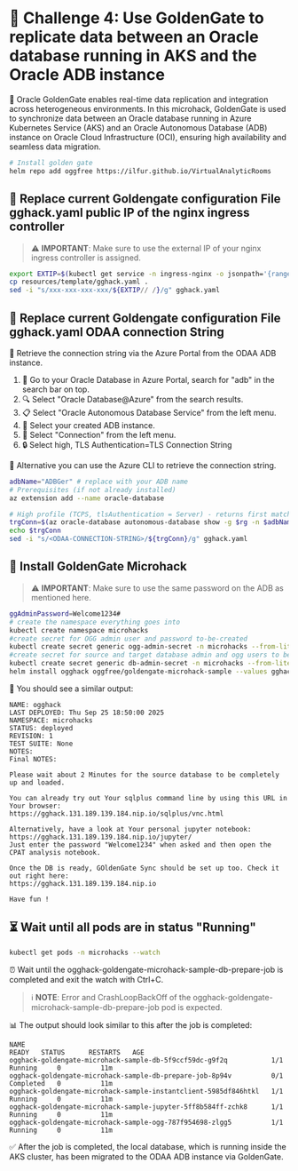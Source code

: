 # 🔄 Challenge 4: Use GoldenGate to replicate data between an Oracle database running in AKS and the Oracle ADB instance

🌟 Oracle GoldenGate enables real-time data replication and integration across heterogeneous environments. In this microhack, GoldenGate is used to synchronize data between an Oracle database running in Azure Kubernetes Service (AKS) and an Oracle Autonomous Database (ADB) instance on Oracle Cloud Infrastructure (OCI), ensuring high availability and seamless data migration.

~~~bash
# Install golden gate
helm repo add oggfree https://ilfur.github.io/VirtualAnalyticRooms
~~~

## 🔧 Replace current Goldengate configuration File gghack.yaml public IP of the nginx ingress controller

> ⚠️ **IMPORTANT**: Make sure to use the external IP of your nginx ingress controller is assigned.

~~~bash
export EXTIP=$(kubectl get service -n ingress-nginx -o jsonpath='{range .items[*]} {.status.loadBalancer.ingress[*].ip} {end}')
cp resources/template/gghack.yaml .
sed -i "s/xxx-xxx-xxx-xxx/${EXTIP// /}/g" gghack.yaml
~~~

## 🔗 Replace current Goldengate configuration File gghack.yaml ODAA connection String

📍 Retrieve the connection string via the Azure Portal from the ODAA ADB instance.

1. 🎯 Go to your Oracle Database in Azure Portal, search for "adb" in the search bar on top.
2. 🔍 Select "Oracle Database@Azure" from the search results.
3. 📋 Select "Oracle Autonomous Database Service" from the left menu.
4. 🎪 Select your created ADB instance.
5. 🔗 Select "Connection" from the left menu.
6. 🔒 Select high, TLS Authentication=TLS Connection String

🔧 Alternative you can use the Azure CLI to retrieve the connection string.

~~~bash
adbName="ADBGer" # replace with your ADB name
# Prerequisites (if not already installed)
az extension add --name oracle-database 

# High profile (TCPS, tlsAuthentication = Server) - returns first match
trgConn=$(az oracle-database autonomous-database show -g $rg -n $adbName --query "connectionStrings.profiles[?consumerGroup=='High' && protocol=='TCPS' && tlsAuthentication=='Server'].value | [0]" -o tsv)
echo $trgConn
sed -i "s/<ODAA-CONNECTION-STRING>/${trgConn}/g" gghack.yaml
~~~

## 🚀 Install GoldenGate Microhack

> ⚠️ **IMPORTANT**: Make sure to use the same password on the ADB as mentioned here.

~~~bash
ggAdminPassword=Welcome1234#
# create the namespace everything goes into
kubectl create namespace microhacks
#create secret for OGG admin user and password to-be-created
kubectl create secret generic ogg-admin-secret -n microhacks --from-literal=oggusername=ggadmin --from-literal=oggpassword=$ggAdminPassword
#create secret for source and target database admin and ogg users to be created (target must be there already! ODAA ADB in Azure)
kubectl create secret generic db-admin-secret -n microhacks --from-literal=srcAdminPwd=$ggAdminPassword --from-literal=trgAdminPwd=$ggAdminPassword --from-literal=srcGGUserName=ggadmin --from-literal=trgGGUserName=ggadmin --from-literal=srcGGPwd=$ggAdminPassword --from-literal=trgGGPwd=$ggAdminPassword
helm install ogghack oggfree/goldengate-microhack-sample --values gghack.yaml -n microhacks
~~~

📄 You should see a similar output:

~~~text
NAME: ogghack
LAST DEPLOYED: Thu Sep 25 18:50:00 2025
NAMESPACE: microhacks
STATUS: deployed
REVISION: 1
TEST SUITE: None
NOTES:
Final NOTES:

Please wait about 2 Minutes for the source database to be completely up and loaded.

You can already try out Your sqlplus command line by using this URL in Your browser:
https://gghack.131.189.139.184.nip.io/sqlplus/vnc.html

Alternatively, have a look at Your personal jupyter notebook:
https://gghack.131.189.139.184.nip.io/jupyter/
Just enter the password "Welcome1234" when asked and then open the CPAT analysis notebook.

Once the DB is ready, GOldenGate Sync should be set up too. Check it out right here:
https://gghack.131.189.139.184.nip.io

Have fun !
~~~

## ⏳ Wait until all pods are in status "Running"

~~~bash
kubectl get pods -n microhacks --watch
~~~

⏰ Wait until the ogghack-goldengate-microhack-sample-db-prepare-job is completed and exit the watch with Ctrl+C.

> ℹ️ **NOTE**: Error and CrashLoopBackOff of the ogghack-goldengate-microhack-sample-db-prepare-job pod is expected.

📊 The output should look similar to this after the job is completed:

~~~text
NAME                                                              READY   STATUS      RESTARTS   AGE
ogghack-goldengate-microhack-sample-db-5f9ccf59dc-g9f2q           1/1     Running     0          11m
ogghack-goldengate-microhack-sample-db-prepare-job-8p94v          0/1     Completed   0          11m
ogghack-goldengate-microhack-sample-instantclient-5985df846htkl   1/1     Running     0          11m
ogghack-goldengate-microhack-sample-jupyter-5ff8b584ff-zchk8      1/1     Running     0          11m
ogghack-goldengate-microhack-sample-ogg-787f954698-zlgg5          1/1     Running     0          11m
~~~

✅ After the job is completed, the local database, which is running inside the AKS cluster, has been migrated to the ODAA ADB instance via GoldenGate.
